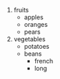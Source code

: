 1. fruits
   * apples
   * oranges
   * pears
2. vegetables
   - potatoes
   - beans
     - french
     - long

